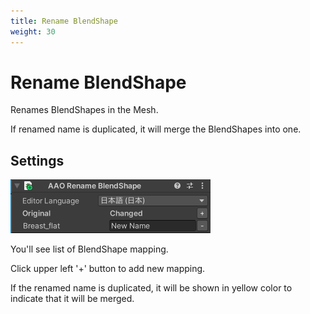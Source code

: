 ```yaml
---
title: Rename BlendShape
weight: 30
---
```


# Rename BlendShape

Renames BlendShapes in the Mesh.

If renamed name is duplicated, it will merge the BlendShapes into one.

## Settings

![component.png](component.png)

You'll see list of BlendShape mapping.

Click upper left '+' button to add new mapping.

If the renamed name is duplicated, it will be shown in yellow color to indicate that it will be merged.

